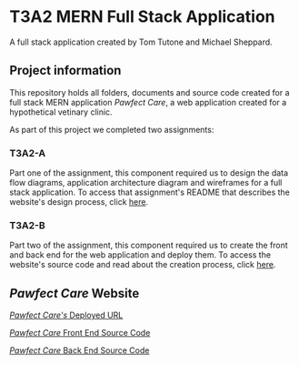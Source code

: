 # T3A2 MERN Full Stack Application

A full stack application created by Tom Tutone and Michael Sheppard.

## Project information

This repository holds all folders, documents and source code created for a full stack MERN application _Pawfect Care_, a web application created for a hypothetical vetinary clinic.

As part of this project we completed two assignments:

### T3A2-A

Part one of the assignment, this component required us to design the data flow diagrams, application architecture diagram and wireframes for a full stack application. To access that assignment's README that describes the website's design process, click [here](https://github.com/tthecoder15/T3A2-MERN-App/tree/main/T3A2-A).

### T3A2-B

Part two of the assignment, this component required us to create the front and back end for the web application and deploy them. To access the website's source code and read about the creation process, click [here](https://github.com/tthecoder15/T3A2-MERN-App/tree/main/T3A2-B).

## _Pawfect Care_ Website

[_Pawfect Care's_ Deployed URL](https://pawfect-care.netlify.app/)

[_Pawfect Care_ Front End Source Code](https://github.com/tthecoder15/T3A2-MERN-App/tree/main/T3A2-B/Frontend)

[_Pawfect Care_ Back End Source Code](https://github.com/tthecoder15/T3A2-MERN-App/tree/main/T3A2-B/Backend)
